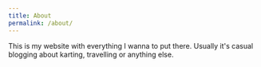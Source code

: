 ```yaml
---
title: About
permalink: /about/
---
```


This is my website with everything I wanna to put there.
Usually it's casual blogging about karting, travelling or anything else.
